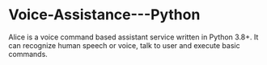 # Voice-Assistance---Python
Alice is a voice command based assistant service written in Python 3.8+. It can recognize human speech or voice, talk to user and execute basic commands.
